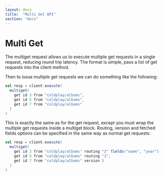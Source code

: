```yaml
---
layout: docs
title:  "Multi Get API"
section: "docs"
---
```


# Multi Get

The multiget request allows us to execute multiple get requests in a single request, reducing round trip latency.
The format is simple, pass a list of get requests into the client method.

Then to issue multiple get requests we can do something like the following:

```scala
val resp = client.execute(
  multiget(
    get id 3 from "coldplay/albums",
    get id 5 from "coldplay/albums",
    get id 7 from "coldplay/albums"
  )
)
```

This is exactly the same as for the get request, except you must wrap the multiple get requests inside a multiget
block. Routing, version and fetched fields options can be specified in the same way as normal get requests:

```scala
val resp = client.execute(
  multiget(
    get id 3 from "coldplay/albums" routing "2" fields("name", "year"),
    get id 5 from "coldplay/albums" routing "1",
    get id 7 from "coldplay/albums" version 5
  )
)
```
